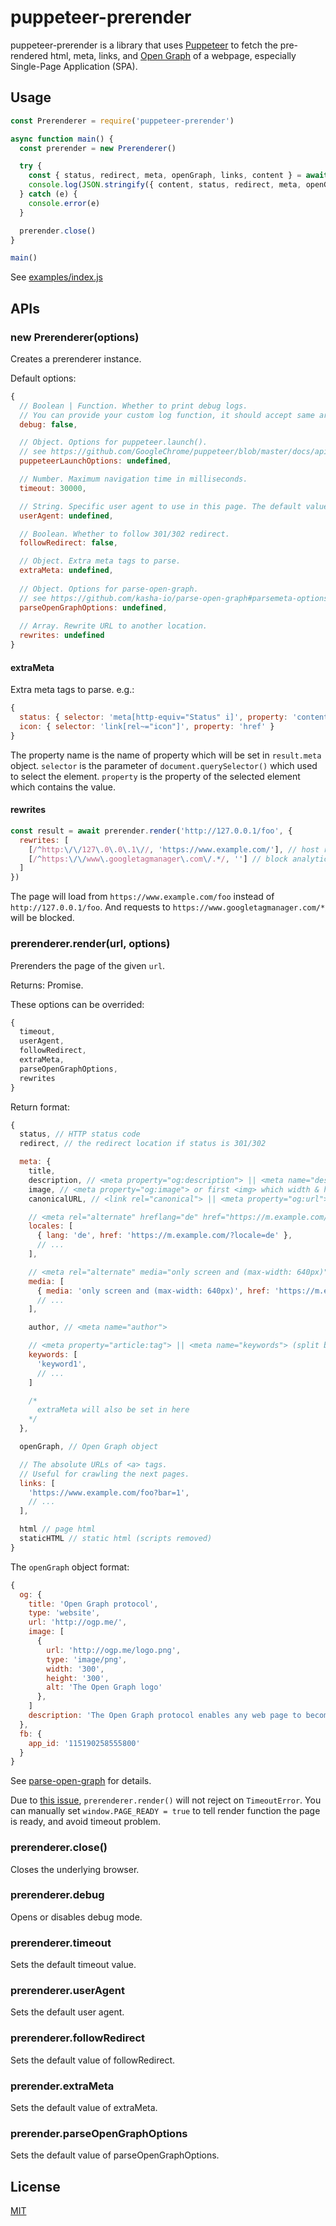 # puppeteer-prerender
puppeteer-prerender is a library that uses [Puppeteer](https://github.com/GoogleChrome/puppeteer) to fetch the
pre-rendered html, meta, links, and [Open Graph](http://ogp.me/) of a webpage, especially Single-Page Application (SPA).

## Usage
```js
const Prerenderer = require('puppeteer-prerender')

async function main() {
  const prerender = new Prerenderer()

  try {
    const { status, redirect, meta, openGraph, links, content } = await prerender.render('https://www.example.com/')
    console.log(JSON.stringify({ content, status, redirect, meta, openGraph, links }, null, 2))
  } catch (e) {
    console.error(e)
  }

  prerender.close()
}

main()
```

See [examples/index.js](examples/index.js)

## APIs

### new Prerenderer(options)
Creates a prerenderer instance.

Default options:
```js
{
  // Boolean | Function. Whether to print debug logs.
  // You can provide your custom log function, it should accept same arguments as console.log()
  debug: false,

  // Object. Options for puppeteer.launch().
  // see https://github.com/GoogleChrome/puppeteer/blob/master/docs/api.md#puppeteerlaunchoptions
  puppeteerLaunchOptions: undefined,

  // Number. Maximum navigation time in milliseconds.
  timeout: 30000,

  // String. Specific user agent to use in this page. The default value is set by the underlying Chromium.
  userAgent: undefined,

  // Boolean. Whether to follow 301/302 redirect.
  followRedirect: false,

  // Object. Extra meta tags to parse.
  extraMeta: undefined,
  
  // Object. Options for parse-open-graph.
  // see https://github.com/kasha-io/parse-open-graph#parsemeta-options
  parseOpenGraphOptions: undefined,
  
  // Array. Rewrite URL to another location.
  rewrites: undefined
}
```

#### extraMeta
Extra meta tags to parse. e.g.:

```js
{
  status: { selector: 'meta[http-equiv="Status" i]', property: 'content' },
  icon: { selector: 'link[rel~="icon"]', property: 'href' }
}
```

The property name is the name of property which will be set in `result.meta` object. `selector` is the parameter of `document.querySelector()`
which used to select the element. `property` is the property of the selected element which contains the value.

#### rewrites
```js
const result = await prerender.render('http://127.0.0.1/foo', {
  rewrites: [
    [/^http:\/\/127\.0\.0\.1\//, 'https://www.example.com/'], // host rewrite
    [/^https:\/\/www\.googletagmanager\.com\/.*/, ''] // block analytic scripts
  ]
})
```
The page will load from `https://www.example.com/foo` instead of `http://127.0.0.1/foo`.
And requests to `https://www.googletagmanager.com/*` will be blocked.

### prerenderer.render(url, options)
Prerenders the page of the given `url`.

Returns: Promise.

These options can be overrided:
```js
{
  timeout,
  userAgent,
  followRedirect,
  extraMeta,
  parseOpenGraphOptions,
  rewrites
}
```

Return format:
```js
{
  status, // HTTP status code
  redirect, // the redirect location if status is 301/302

  meta: {
    title,
    description, // <meta property="og:description"> || <meta name="description">
    image, // <meta property="og:image"> or first <img> which width & height >= 300
    canonicalURL, // <link rel="canonical"> || <meta property="og:url">

    // <meta rel="alternate" hreflang="de" href="https://m.example.com/?locale=de">
    locales: [
      { lang: 'de', href: 'https://m.example.com/?locale=de' },
      // ...
    ],

    // <meta rel="alternate" media="only screen and (max-width: 640px)" href="https://m.example.com/">
    media: [
      { media: 'only screen and (max-width: 640px)', href: 'https://m.example.com/' },
      // ...
    ],

    author, // <meta name="author">

    // <meta property="article:tag"> || <meta name="keywords"> (split by comma)
    keywords: [
      'keyword1',
      // ...
    ]

    /*
      extraMeta will also be set in here
    */
  },

  openGraph, // Open Graph object

  // The absolute URLs of <a> tags.
  // Useful for crawling the next pages.
  links: [
    'https://www.example.com/foo?bar=1',
    // ...
  ],

  html // page html
  staticHTML // static html (scripts removed)
}
```

The `openGraph` object format:
```js
{
  og: {
    title: 'Open Graph protocol',
    type: 'website',
    url: 'http://ogp.me/',
    image: [
      {
        url: 'http://ogp.me/logo.png',
        type: 'image/png',
        width: '300',
        height: '300',
        alt: 'The Open Graph logo'
      },
    ]
    description: 'The Open Graph protocol enables any web page to become a rich object in a social graph.'
  },
  fb: {
    app_id: '115190258555800'
  }
}
```

See [parse-open-graph](https://github.com/fenivana/parse-open-graph#parsemeta) for details.

Due to [this issue](https://github.com/GoogleChrome/puppeteer/issues/3471), `prerenderer.render()` will not reject on `TimeoutError`.
You can manually set `window.PAGE_READY = true` to tell render function the page is ready, and avoid timeout problem.

### prerenderer.close()
Closes the underlying browser.

### prerenderer.debug
Opens or disables debug mode.

### prerenderer.timeout
Sets the default timeout value.

### prerenderer.userAgent
Sets the default user agent.

### prerenderer.followRedirect
Sets the default value of followRedirect.

### prerender.extraMeta
Sets the default value of extraMeta.

### prerender.parseOpenGraphOptions
Sets the default value of parseOpenGraphOptions.

## License
[MIT](LICENSE)
